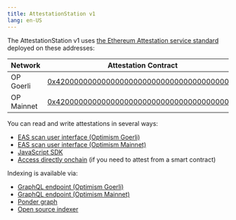 ```yaml
---
title: AttestationStation v1 
lang: en-US
---
```


The AttestationStation v1 uses [the Ethereum Attestation service standard](https://docs.attest.sh/docs/welcome) deployed on these addresses:

| Network         | Attestation Contract | Schema Registry Contract |
| --------------- | - | - |
| OP Goerli | [0x4200000000000000000000000000000000000021](https://goerli-optimism.etherscan.io/address/0x4200000000000000000000000000000000000021) | [0x4200000000000000000000000000000000000020](https://goerli-optimism.etherscan.io/address/0x4200000000000000000000000000000000000020)
| OP Mainnet | [0x4200000000000000000000000000000000000021](https://optimistic.etherscan.io/address/0x4200000000000000000000000000000000000021) | [0x4200000000000000000000000000000000000020](https://optimistic.etherscan.io/address/0x4200000000000000000000000000000000000020) |

You can read and write attestations in several ways:

- [EAS scan user interface (Optimism Goerli)](https://optimism-goerli-bedrock.easscan.org/)
- [EAS scan user interface (Optimism Mainnet)](https://optimism.easscan.org/)
- [JavaScript SDK](https://docs.attest.sh/docs/getting--started/javascript)
- [Access directly onchain](https://github.com/ethereum-attestation-service/eas-contracts/blob/master/contracts/EAS.sol) (if you need to attest from a smart contract)

Indexing is available via: 
- [GraphQL endpoint (Optimism Goerli)](https://optimism-goerli-bedrock.easscan.org/graphql)
- [GraphQL endpoint (Optimism Mainnet)](https://optimism.easscan.org/graphql)
- [Ponder graph]( https://github.com/ethereum-attestation-service/eas-ponder-graph)
- [Open source indexer]( https://github.com/ethereum-attestation-service/eas-indexing-service)
